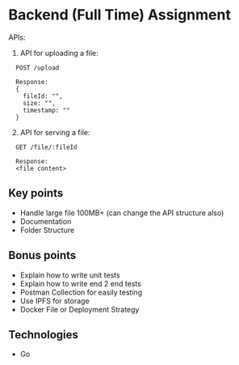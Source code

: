 # Backend (Full Time) Assignment

APIs:

1. API for uploading a file:

```
  POST /upload

  Response: 
  {
    fileId: "",
    size: "",
    timestamp: ""
  }
```

2. API for serving a file:

```
  GET /file/:fileId

  Response: 
  <file content>
```


## Key points

* Handle large file 100MB+ (can change the API structure also)
* Documentation
* Folder Structure

## Bonus points

* Explain how to write unit tests
* Explain how to write end 2 end tests
* Postman Collection for easily testing
* Use IPFS for storage
* Docker File or Deployment Strategy

## Technologies

* Go

